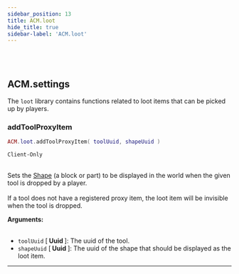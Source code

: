 ```yaml
---
sidebar_position: 13
title: ACM.loot
hide_title: true
sidebar-label: 'ACM.loot'
---
```


<br></br>

## ACM.settings

The <code>loot</code> library contains functions related to loot items that can be picked up by players.

### addToolProxyItem

```lua
ACM.loot.addToolProxyItem( toolUuid, shapeUuid )
```
<code>Client-Only</code> <br></br>

Sets the [Shape](https://scrapmechanictools.com/lua/Game-Script-Environment/Userdata/Shape) (a block or part) to be displayed in the world when the given tool is dropped by a player. <br></br>
If a tool does not have a registered proxy item, the loot item will be invisible when the tool is dropped.

<strong>Arguments:</strong> <br></br>

- <code>toolUuid</code> [<strong> Uuid </strong>]: The uuid of the tool.
- <code>shapeUuid</code> [<strong> Uuid </strong>]: The uuid of the shape that should be displayed as the loot item.

---





